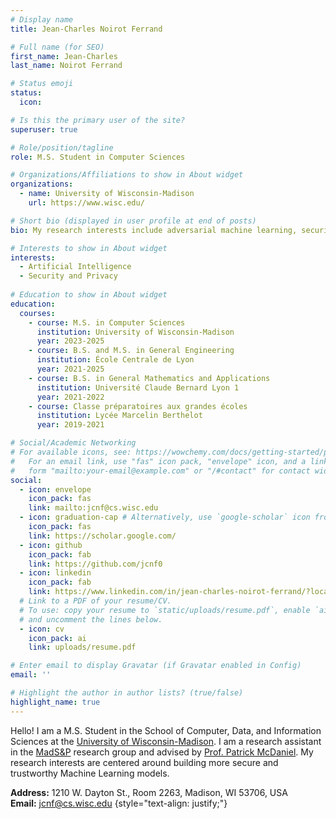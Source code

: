 ```yaml
---
# Display name
title: Jean-Charles Noirot Ferrand

# Full name (for SEO)
first_name: Jean-Charles
last_name: Noirot Ferrand

# Status emoji
status:
  icon: 

# Is this the primary user of the site?
superuser: true

# Role/position/tagline
role: M.S. Student in Computer Sciences

# Organizations/Affiliations to show in About widget
organizations:
  - name: University of Wisconsin-Madison
    url: https://www.wisc.edu/

# Short bio (displayed in user profile at end of posts)
bio: My research interests include adversarial machine learning, security and privacy.

# Interests to show in About widget
interests:
  - Artificial Intelligence
  - Security and Privacy
 
# Education to show in About widget
education:
  courses:
    - course: M.S. in Computer Sciences
      institution: University of Wisconsin-Madison
      year: 2023-2025
    - course: B.S. and M.S. in General Engineering
      institution: École Centrale de Lyon
      year: 2021-2025
    - course: B.S. in General Mathematics and Applications
      institution: Université Claude Bernard Lyon 1
      year: 2021-2022
    - course: Classe préparatoires aux grandes écoles
      institution: Lycée Marcelin Berthelot
      year: 2019-2021

# Social/Academic Networking
# For available icons, see: https://wowchemy.com/docs/getting-started/page-builder/#icons
#   For an email link, use "fas" icon pack, "envelope" icon, and a link in the
#   form "mailto:your-email@example.com" or "/#contact" for contact widget.
social:
  - icon: envelope
    icon_pack: fas
    link: mailto:jcnf@cs.wisc.edu
  - icon: graduation-cap # Alternatively, use `google-scholar` icon from `ai` icon pack
    icon_pack: fas
    link: https://scholar.google.com/
  - icon: github
    icon_pack: fab
    link: https://github.com/jcnf0
  - icon: linkedin
    icon_pack: fab
    link: https://www.linkedin.com/in/jean-charles-noirot-ferrand/?locale=en_US
  # Link to a PDF of your resume/CV.
  # To use: copy your resume to `static/uploads/resume.pdf`, enable `ai` icons in `params.yaml`,
  # and uncomment the lines below.
  - icon: cv
    icon_pack: ai
    link: uploads/resume.pdf

# Enter email to display Gravatar (if Gravatar enabled in Config)
email: ''

# Highlight the author in author lists? (true/false)
highlight_name: true
---
```


Hello! I am a M.S. Student in the School of Computer, Data, and Information Sciences at the [University of Wisconsin-Madison](https://www.wisc.edu/). I am a research assistant in the [MadS&P](https://madsp.cs.wisc.edu/) research group and advised by [Prof. Patrick McDaniel](http://patrickmcdaniel.org/).
My research interests are centered around building more secure and trustworthy Machine Learning models.

**Address:** 1210 W. Dayton St., Room 2263, Madison, WI 53706, USA\
**Email:** [jcnf@cs.wisc.edu](mailto:jcnf@cs.wisc.edu)
{style="text-align: justify;"}
